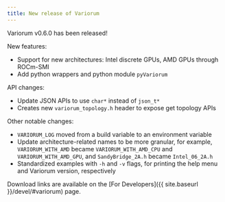 ```yaml
---
title: New release of Variorum
---
```


Variorum v0.6.0 has been released!

New features:

* Support for new architectures: Intel discrete GPUs, AMD GPUs through ROCm-SMI
* Add python wrappers and python module `pyVariorum`

API changes:

* Update JSON APIs to use `char*` instead of `json_t*`
* Creates new `variorum_topology.h` header to expose get topology APIs

Other notable changes:

* `VARIORUM_LOG` moved from a build variable to an environment variable
* Update architecture-related names to be more granular, for example,
  `VARIORUM_WITH_AMD` became `VARIORUM_WITH_AMD_CPU` and
  `VARIORUM_WITH_AMD_GPU`, and `SandyBridge_2A.h` became `Intel_06_2A.h`
* Standardized examples with `-h` and `-v` flags, for printing the help
  menu and Variorum version, respectively

Download links are available on the [For Developers]({{ site.baseurl
}}/devel/#variorum) page.
